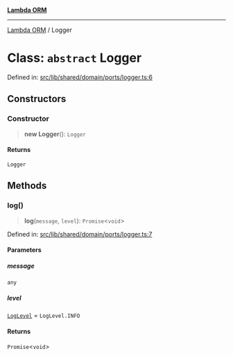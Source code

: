 [**Lambda ORM**](../README.md)

***

[Lambda ORM](../README.md) / Logger

# Class: `abstract` Logger

Defined in: [src/lib/shared/domain/ports/logger.ts:6](https://github.com/lambda-orm/lambdaorm-base/blob/54d568062b637a6aed5442a048b140146d1f573b/src/lib/shared/domain/ports/logger.ts#L6)

## Constructors

### Constructor

> **new Logger**(): `Logger`

#### Returns

`Logger`

## Methods

### log()

> **log**(`message`, `level`): `Promise`\<`void`\>

Defined in: [src/lib/shared/domain/ports/logger.ts:7](https://github.com/lambda-orm/lambdaorm-base/blob/54d568062b637a6aed5442a048b140146d1f573b/src/lib/shared/domain/ports/logger.ts#L7)

#### Parameters

##### message

`any`

##### level

[`LogLevel`](../enumerations/LogLevel.md) = `LogLevel.INFO`

#### Returns

`Promise`\<`void`\>
